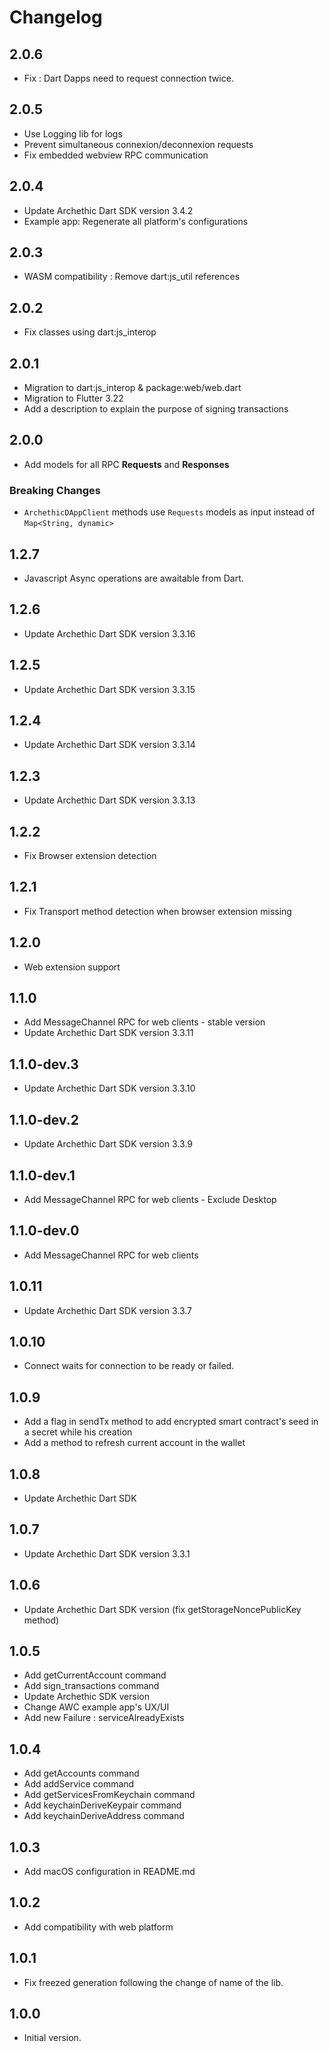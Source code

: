 Changelog
=========

## 2.0.6
- Fix : Dart Dapps need to request connection twice.

## 2.0.5
- Use Logging lib for logs
- Prevent simultaneous connexion/deconnexion requests
- Fix embedded webview RPC communication

## 2.0.4
- Update Archethic Dart SDK version 3.4.2
- Example app: Regenerate all platform's configurations

## 2.0.3
- WASM compatibility : Remove dart:js_util references

## 2.0.2
- Fix classes using dart:js_interop 

## 2.0.1
- Migration to dart:js_interop & package:web/web.dart
- Migration to Flutter 3.22
- Add a description to explain the purpose of signing transactions

## 2.0.0
- Add models for all RPC **Requests** and **Responses**

### Breaking Changes
- `ArchethicDAppClient` methods use `Requests` models as input instead of `Map<String, dynamic>`

## 1.2.7
- Javascript Async operations are awaitable from Dart.

## 1.2.6
- Update Archethic Dart SDK version 3.3.16

## 1.2.5
- Update Archethic Dart SDK version 3.3.15

## 1.2.4
- Update Archethic Dart SDK version 3.3.14
  
## 1.2.3
- Update Archethic Dart SDK version 3.3.13

## 1.2.2
- Fix Browser extension detection

## 1.2.1
- Fix Transport method detection when browser extension missing

## 1.2.0
- Web extension support

## 1.1.0
- Add MessageChannel RPC for web clients - stable version
- Update Archethic Dart SDK version 3.3.11 

## 1.1.0-dev.3
- Update Archethic Dart SDK version 3.3.10

## 1.1.0-dev.2
- Update Archethic Dart SDK version 3.3.9

## 1.1.0-dev.1
- Add MessageChannel RPC for web clients - Exclude Desktop

## 1.1.0-dev.0
- Add MessageChannel RPC for web clients

## 1.0.11
- Update Archethic Dart SDK version 3.3.7
  
## 1.0.10
- Connect waits for connection to be ready or failed.

## 1.0.9
- Add a flag in sendTx method to add encrypted smart contract's seed in a secret while his creation
- Add a method to refresh current account in the wallet

## 1.0.8
- Update Archethic Dart SDK

## 1.0.7
- Update Archethic Dart SDK version 3.3.1
  
## 1.0.6
- Update Archethic Dart SDK version (fix getStorageNoncePublicKey method)
  
## 1.0.5
- Add getCurrentAccount command
- Add sign_transactions command
- Update Archethic SDK version
- Change AWC example app's UX/UI
- Add new Failure : serviceAlreadyExists
  
## 1.0.4
- Add getAccounts command
- Add addService command
- Add getServicesFromKeychain command
- Add keychainDeriveKeypair command
- Add keychainDeriveAddress command

## 1.0.3
- Add macOS configuration in README.md

## 1.0.2
- Add compatibility with web platform

## 1.0.1
- Fix freezed generation following the change of name of the lib.

## 1.0.0
- Initial version.
